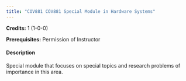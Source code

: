 ```yaml
---
title: "COV881 COV881 Special Module in Hardware Systems"
---
```

**Credits:** 1 (1-0-0)

**Prerequisites:** Permission of Instructor

#### Description
Special module that focuses on special topics and research problems of importance in this area.